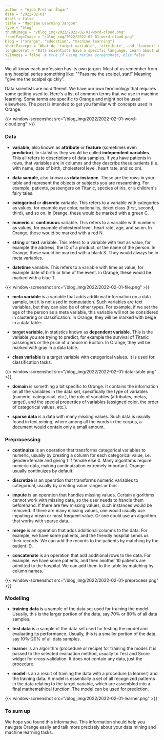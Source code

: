 ```yaml
---
author = "Ajda Pretnar Žagar"
date = "2022-02-01"
draft = false
title = "Machine Learning Jargon"
type = "blog"
thumbImage = "/blog_img/2022/2022-02-01-word-cloud.png"
frontPageImage = "/blog_img/2022/2022-02-01-word-cloud.png"
blog = ["orange", "education", "machine learning"]
shortExcerpt = "What do 'target variable', 'attribute', and 'learner' mean?"
longExcerpt = "Data scientists have a specific language. Learn about what certain terms mean and become more confident in your data science speak!"
x2images = false  # true if using retina screenshots, else false
---
```


We all know each profession has its own jargon. Most of us remember from any hospital series something like: ""Pass me the scalpel, stat!" Meaning "give me the scalpel quickly".

Data scientists are no different. We have our own terminology that requires some getting used to. Here's a list of common terms that we use in machine learning. Some terms are specific to Orange and might not be used elsewhere. The post is intended to get you familiar with concepts used in Orange.

{{< window-screenshot src="/blog_img/2022/2022-02-01-word-cloud.png" >}}

### Data

- **variable**, also known as **attribute** or **feature** (sometimes even **predictor**). In statistics they would be called **independent variables**. This all refers to descriptions of data samples. If you have patients in rows, that variables are in columns and they describe these patients (i.e. with name, date of birth, cholesterol level, heart rate, and so on).

- **data sample**, also known as **data instance**. These are the rows in your table and represent the objects or subjects you are researching. For example, patients, passengers on Titanic, species of iris, or a children's fairy tales.

- **categorical** or **discrete** variable. This refers to a variable with categories as values, for example eye color, nationality, ticket class (first, second, third), and so on. In Orange, these would be marked with a green C.

- **numeric** or **continuous** variable. This refers to a variable with numbers as values, for example cholesterol level, heart rate, age, and so on. In Orange, these would be marked with a red N.

- **string** or **text** variable. This refers to a variable with text as value, for example the address, the ID of a product, or the name of the person. In Orange, these would be marked with a black S. They would always be in meta variables.

- **datetime** variable. This refers to a variable with time as value, for example date of birth or time of the event. In Orange, these would be marked with a blue T.

{{< window-screenshot src="/blog_img/2022/2022-02-01-file.png" >}}

- **meta variable** is a variable that adds additional information on a data sample, but it is not used in computation. Such variables are text variables, but they can also be of other types. For example, if we set the age of the person as a meta variable, this variable will not be considered in clustering or classification. In Orange, they will be marked with beige in a data table.

- **target variable**, in statistics known as **dependent variable**. This is the variable you are trying to predict, for example the survival of Titanic passengers or the price of a house in Boston. In Orange, they will be marked with gray in a data table.

- **class variable** is a target variable with categorical values. It is used for classification tasks.

{{< window-screenshot src="/blog_img/2022/2022-02-01-data-table.png" >}}

- **domain** is something a bit specific to Orange. It contains the information on all the variables in the data set, specifically the type of variables (numeric, categorical, etc.), the role of variables (attributes, metas, target), and the special properties of variables (assigned color, the order of categorical values, etc.).

- **sparse data** is a data with many missing values. Such data is usually found in text mining, where among all the words in the corpus, a document would contain only a small amount.

### Preprocessing

- **continuize** is an operation that transforms categorical variables to numeric, usually by creating a column for each categorical value, i.e. gender=female and giving 1 if female else 0. Many algorithms require numeric data, making continuization extremely important. Orange usually continuizes by default.

- **discretize** is an operation that transforms numeric variables to categorical, usually by creating value ranges or bins.

- **impute** is an operation that handles missing values. Certain algorithms cannot work with missing data, so the user needs to handle them beforehand. If there are few missing values, such instances would be removed. If there are many missing values, one would usually use imputing a mean or most frequent value. Or one could use an algorithm that works with sparse data.

- **merge** is an operation that adds additional columns to the data. For example, we have some patients, and the friendly hospital sends us their records. We can add the records to the patients by matching by the patient ID.

- **concatenate** is an operation that add additional rows to the data. For example, we have some patients, and then another 10 patients are admitted to the hospital. We can add them to the table by matching by column names.

{{< window-screenshot src="/blog_img/2022/2022-02-01-preprocess.png" >}}

### Modelling

- **training data** is a sample of the data set used for training the model. Usually, this is the larger portion of the data, say 70% or 80% of all data samples.

- **test data** is a sample of the data set used for testing the model and evaluating its performance. Usually, this is a smaller portion of the data, say 10%-20% of all data samples.

- **learner** is an algorithm (procedure or recipe) for training the model. It is passed to the selected evaluation method, usually to Test and Score widget for cross-validation. It does not contain any data, just the procedure.

- **model** is an a result of training the data with a procedure (a learner) and the training data. A model is essentially a set of all recognized patterns in the data relating to the target variable, which are assembled into a final mathemathical function. The model can be used for prediction.

{{< window-screenshot src="/blog_img/2022/2022-02-01-learner.png" >}}

### To sum up

We hope you found this informative. This information should help you navigate Orange easily and talk more precisely about your data mining and machine learning tasks.
